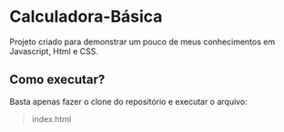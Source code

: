 # Calculadora-Básica
Projeto criado para demonstrar um pouco de meus conhecimentos em Javascript, Html e CSS.

## Como executar?

Basta apenas fazer o clone do repositório e executar o arquivo:

> index.html

